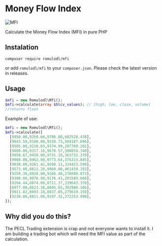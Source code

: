 # Money Flow Index

![MFI](https://github.com/romulodl/mfi/workflows/MFI/badge.svg)

Calculate the Money Flow Index (MFI) in pure PHP

## Instalation

```
composer require romulodl/mfi
```

or add `romulodl/mfi` to your `composer.json`. Please check the latest version in releases.

## Usage

```php
$mfi = new Romulodl\Mfi();
$mfi->calculate(array $hlcv_values); // [high, low, close, volume]
//returns float
```

Example of use:
```php
$mfi = new Romulodl\Mfi();
$mfi->calculate([
  [9950.00,9250.66,9786.80,602528.438],
  [9843.50,9100.00,9310.73,504107.096],
  [9585.00,9210.03,9374.99,287768.201],
  [9880.00,9317.16,9678.57,300859.340],
  [9958.67,9450.00,9731.10,363732.370],
  [9900.00,9462.00,9773.64,376313.845],
  [9838.00,9281.42,9508.11,334423.590],
  [9573.00,8812.20,9060.00,461439.193],
  [9259.38,8920.00,9166.40,276008.073],
  [9300.00,9076.90,9176.41,201589.660],
  [9294.44,8674.00,8711.37,339643.378],
  [8977.00,8623.38,8895.65,302980.106],
  [9011.82,8693.18,8837.05,275619.158],
  [9230.00,8811.00,9197.32,272253.998],
]);
```

## Why did you do this?

The PECL Trading extension is crap and not everyone wants to install it.
I am building a trading bot which will need the MFI value as part of the calculation.
